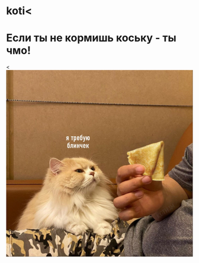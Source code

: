# koti<<!DOCTYPE html>
<html lang="en" dir="ltr">
  <head>
    <meta charset="utf-8">
    <title>Покорми Коську</title>
    <meta name="keywords" content="Коськи - это очень важно">
    <meta name="description" content="Коськи правят миром <3">
  </head>
  <body>
<h1> Если ты не кормишь коську - ты чмо!</h1>
  </body>
  <<img src="1ng5SVdsUx4.jpg" width="600">
</html>
